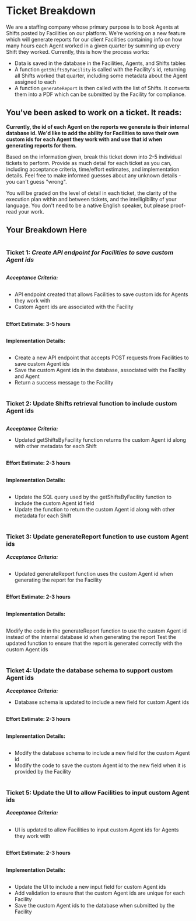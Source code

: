 # Ticket Breakdown
We are a staffing company whose primary purpose is to book Agents at Shifts posted by Facilities on our platform. We're working on a new feature which will generate reports for our client Facilities containing info on how many hours each Agent worked in a given quarter by summing up every Shift they worked. Currently, this is how the process works:

- Data is saved in the database in the Facilities, Agents, and Shifts tables
- A function `getShiftsByFacility` is called with the Facility's id, returning all Shifts worked that quarter, including some metadata about the Agent assigned to each
- A function `generateReport` is then called with the list of Shifts. It converts them into a PDF which can be submitted by the Facility for compliance.

## You've been asked to work on a ticket. It reads:

**Currently, the id of each Agent on the reports we generate is their internal database id. We'd like to add the ability for Facilities to save their own custom ids for each Agent they work with and use that id when generating reports for them.**


Based on the information given, break this ticket down into 2-5 individual tickets to perform. Provide as much detail for each ticket as you can, including acceptance criteria, time/effort estimates, and implementation details. Feel free to make informed guesses about any unknown details - you can't guess "wrong".


You will be graded on the level of detail in each ticket, the clarity of the execution plan within and between tickets, and the intelligibility of your language. You don't need to be a native English speaker, but please proof-read your work.

## Your Breakdown Here
#
### **Ticket 1:** _Create API endpoint for Facilities to save custom Agent ids_
##
***Acceptance Criteria:***
##
- API endpoint created that allows Facilities to save custom ids for Agents they work with
- Custom Agent ids are associated with the Facility
##
**Effort Estimate: 3-5 hours**
##
**Implementation Details:**
##
- Create a new API endpoint that accepts POST requests from Facilities to save custom Agent ids
- Save the custom Agent ids in the database, associated with the Facility and Agent
- Return a success message to the Facility
#
### **Ticket 2:** Update Shifts retrieval function to include custom Agent ids
##
***Acceptance Criteria:***
- Updated getShiftsByFacility function returns the custom Agent id along with other metadata for each Shift
##
**Effort Estimate: 2-3 hours**
##
**Implementation Details:**
##
-  Update the SQL query used by the getShiftsByFacility function to include the custom Agent id field
-  Update the function to return the custom Agent id along with other metadata for each Shift
#
### **Ticket 3:** Update generateReport function to use custom Agent ids
***Acceptance Criteria:***
##
- Updated generateReport function uses the custom Agent id when generating the report for the Facility

##
**Effort Estimate: 2-3 hours**
##
**Implementation Details:**
##

Modify the code in the generateReport function to use the custom Agent id instead of the internal database id when generating the report
Test the updated function to ensure that the report is generated correctly with the custom Agent ids

#
### **Ticket 4:** Update the database schema to support custom Agent ids
***Acceptance Criteria:***
- Database schema is updated to include a new field for custom Agent ids

##
**Effort Estimate: 2-3 hours**
##
**Implementation Details:**
##

- Modify the database schema to include a new field for the custom Agent id
- Modify the code to save the custom Agent id to the new field when it is provided by the Facility

#
### **Ticket 5:** Update the UI to allow Facilities to input custom Agent ids
***Acceptance Criteria:***
##
- UI is updated to allow Facilities to input custom Agent ids for Agents they work with

##
**Effort Estimate: 2-3 hours**
##
**Implementation Details:**
##

- Update the UI to include a new input field for custom Agent ids
- Add validation to ensure that the custom Agent ids are unique for each Facility
- Save the custom Agent ids to the database when submitted by the Facility
